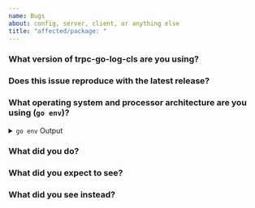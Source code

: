 ```yaml
---
name: Bugs
about: config, server, client, or anything else
title: "affected/package: "
---
```


<!--
Please answer these questions before submitting your issue. Thanks!
-->

### What version of trpc-go-log-cls are you using?


### Does this issue reproduce with the latest release?



### What operating system and processor architecture are you using (`go env`)?

<details><summary><code>go env</code> Output</summary><br><pre>
$ go env

</pre></details>

### What did you do?

<!--
If possible, provide a recipe for reproducing the error.
A complete runnable program is good.
A link on go.dev/play is best.
-->


### What did you expect to see?



### What did you see instead?